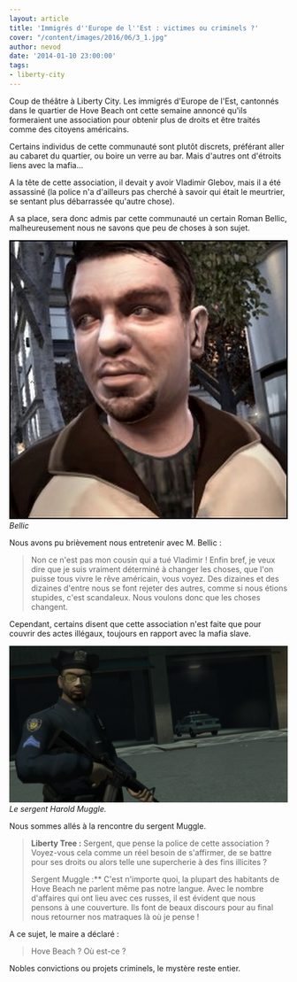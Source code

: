 ```yaml
---
layout: article
title: 'Immigrés d''Europe de l''Est : victimes ou criminels ?'
cover: "/content/images/2016/06/3_1.jpg"
author: nevod
date: '2014-01-10 23:00:00'
tags:
- liberty-city
---
```


Coup de théâtre à Liberty City. Les immigrés d'Europe de l'Est, cantonnés dans le quartier de Hove Beach ont cette semaine annoncé qu'ils formeraient une association pour obtenir plus de droits et être traités comme des citoyens américains.

Certains individus de cette communauté sont plutôt discrets, préférant aller au cabaret du quartier, ou boire un verre au bar. Mais d'autres ont d'étroits liens avec la mafia...

A la tête de cette association, il devait y avoir Vladimir Glebov, mais il a été assassiné (la police n'a d'ailleurs pas cherché à savoir qui était le meurtrier, se sentant plus débarrassée qu'autre chose).

A sa place, sera donc admis par cette communauté un certain Roman Bellic, malheureusement nous ne savons que peu de choses à son sujet.

![Bellic](/content/images/2016/06/3_4.png)
_Bellic_

Nous avons pu brièvement nous entretenir avec M. Bellic :

> Non ce n'est pas mon cousin qui a tué Vladimir ! Enfin bref, je veux dire que je suis vraiment déterminé à changer les choses, que l'on puisse tous vivre le rêve américain, vous voyez. Des dizaines et des dizaines d'entre nous se font rejeter des autres, comme si nous étions stupides, c'est scandaleux. Nous voulons donc que les choses changent.

Cependant, certains disent que cette association n'est faite que pour couvrir des actes illégaux, toujours en rapport avec la mafia slave.

![Le sergent Harold Muggle.](/content/images/2016/06/3_3.png)
_Le sergent Harold Muggle._

Nous sommes allés à la rencontre du sergent Muggle.

> **Liberty Tree :** Sergent, que pense la police de cette association ? Voyez-vous cela comme un réel besoin de s'affirmer, de se battre pour ses droits ou alors telle une supercherie à des fins illicites ?
> 
> Sergent Muggle :\*\* C'est n'importe quoi, la plupart des habitants de Hove Beach ne parlent même pas notre langue. Avec le nombre d'affaires qui ont lieu avec ces russes, il est évident que nous pensons à une couverture. Ils font de beaux discours pour au final nous retourner nos matraques là où je pense !

A ce sujet, le maire a déclaré :

> Hove Beach ? Où est-ce ?

Nobles convictions ou projets criminels, le mystère reste entier.